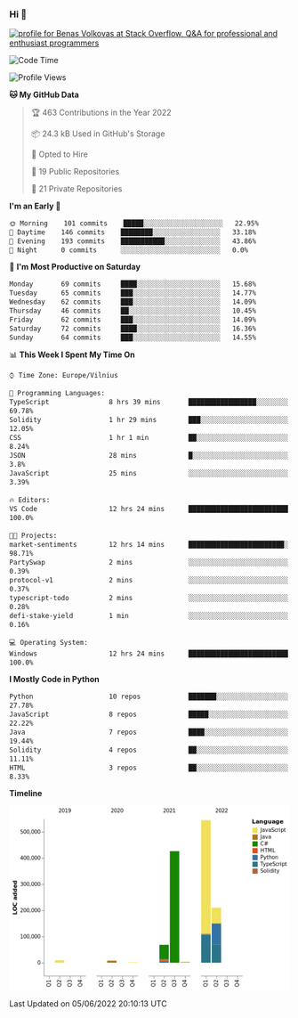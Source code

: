 ### Hi 👋
<a href="https://stackoverflow.com/users/14954249/benas-volkovas"><img src="https://stackoverflow.com/users/flair/14954249.png?theme=dark" width="208" height="58" alt="profile for Benas Volkovas at Stack Overflow, Q&amp;A for professional and enthusiast programmers" title="profile for Benas Volkovas at Stack Overflow, Q&amp;A for professional and enthusiast programmers"></a>

<!--START_SECTION:waka-->
![Code Time](http://img.shields.io/badge/Code%20Time-728%20hrs%202%20mins-blue)

![Profile Views](http://img.shields.io/badge/Profile%20Views-0-blue)

**🐱 My GitHub Data** 

> 🏆 463 Contributions in the Year 2022
 > 
> 📦 24.3 kB Used in GitHub's Storage 
 > 
> 💼 Opted to Hire
 > 
> 📜 19 Public Repositories 
 > 
> 🔑 21 Private Repositories  
 > 
**I'm an Early 🐤** 

```text
🌞 Morning    101 commits    █████░░░░░░░░░░░░░░░░░░░░   22.95% 
🌆 Daytime    146 commits    ████████░░░░░░░░░░░░░░░░░   33.18% 
🌃 Evening    193 commits    ███████████░░░░░░░░░░░░░░   43.86% 
🌙 Night      0 commits      ░░░░░░░░░░░░░░░░░░░░░░░░░   0.0%

```
📅 **I'm Most Productive on Saturday** 

```text
Monday       69 commits     ████░░░░░░░░░░░░░░░░░░░░░   15.68% 
Tuesday      65 commits     ███░░░░░░░░░░░░░░░░░░░░░░   14.77% 
Wednesday    62 commits     ███░░░░░░░░░░░░░░░░░░░░░░   14.09% 
Thursday     46 commits     ██░░░░░░░░░░░░░░░░░░░░░░░   10.45% 
Friday       62 commits     ███░░░░░░░░░░░░░░░░░░░░░░   14.09% 
Saturday     72 commits     ████░░░░░░░░░░░░░░░░░░░░░   16.36% 
Sunday       64 commits     ███░░░░░░░░░░░░░░░░░░░░░░   14.55%

```


📊 **This Week I Spent My Time On** 

```text
⌚︎ Time Zone: Europe/Vilnius

💬 Programming Languages: 
TypeScript               8 hrs 39 mins       █████████████████░░░░░░░░   69.78% 
Solidity                 1 hr 29 mins        ███░░░░░░░░░░░░░░░░░░░░░░   12.05% 
CSS                      1 hr 1 min          ██░░░░░░░░░░░░░░░░░░░░░░░   8.24% 
JSON                     28 mins             █░░░░░░░░░░░░░░░░░░░░░░░░   3.8% 
JavaScript               25 mins             ░░░░░░░░░░░░░░░░░░░░░░░░░   3.39%

🔥 Editors: 
VS Code                  12 hrs 24 mins      █████████████████████████   100.0%

🐱‍💻 Projects: 
market-sentiments        12 hrs 14 mins      ████████████████████████░   98.71% 
PartySwap                2 mins              ░░░░░░░░░░░░░░░░░░░░░░░░░   0.39% 
protocol-v1              2 mins              ░░░░░░░░░░░░░░░░░░░░░░░░░   0.37% 
typescript-todo          2 mins              ░░░░░░░░░░░░░░░░░░░░░░░░░   0.28% 
defi-stake-yield         1 min               ░░░░░░░░░░░░░░░░░░░░░░░░░   0.16%

💻 Operating System: 
Windows                  12 hrs 24 mins      █████████████████████████   100.0%

```

**I Mostly Code in Python** 

```text
Python                   10 repos            ███████░░░░░░░░░░░░░░░░░░   27.78% 
JavaScript               8 repos             █████░░░░░░░░░░░░░░░░░░░░   22.22% 
Java                     7 repos             ████░░░░░░░░░░░░░░░░░░░░░   19.44% 
Solidity                 4 repos             ██░░░░░░░░░░░░░░░░░░░░░░░   11.11% 
HTML                     3 repos             ██░░░░░░░░░░░░░░░░░░░░░░░   8.33%

```


**Timeline**

![Chart not found](https://raw.githubusercontent.com/BenasVolkovas/BenasVolkovas/main/charts/bar_graph.png) 


 Last Updated on 05/06/2022 20:10:13 UTC
<!--END_SECTION:waka-->
